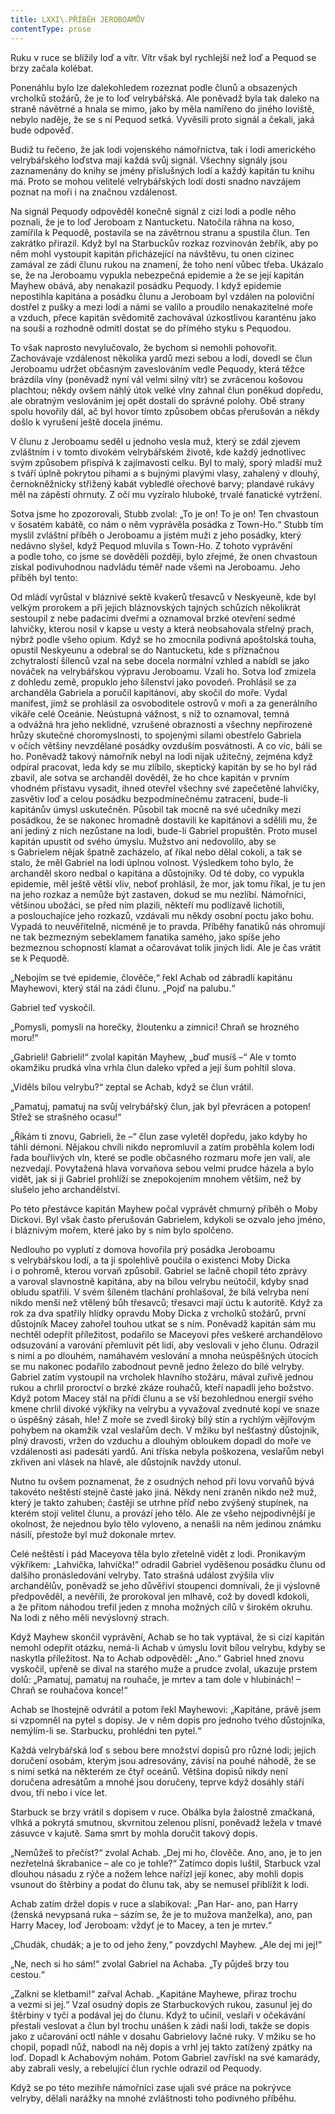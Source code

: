 ```yaml
---
title: LXXI\.PŘÍBĚH JEROBOAMŮV
contentType: prose
---
```


  

Ruku v ruce se blížily loď a vítr. Vítr však byl rychlejší než loď a Pequod se brzy začala kolébat.

Ponenáhlu bylo lze dalekohledem rozeznat podle člunů a obsazených vrcholků stožárů, že je to loď velrybářská. Ale poněvadž byla tak daleko na straně návětrné a hnala se mimo, jako by měla namířeno do jiného loviště, nebylo naděje, že se s ní Pequod setká. Vyvěsili proto signál a čekali, jaká bude odpověď.

Budiž tu řečeno, že jak lodi vojenského námořnictva, tak i lodi amerického velrybářského loďstva mají každá svůj signál. Všechny signály jsou zaznamenány do knihy se jmény příslušných lodí a každý kapitán tu knihu má. Proto se mohou velitelé velrybářských lodí dosti snadno navzájem poznat na moři i na značnou vzdálenost.

Na signál Pequody odpověděl konečně signál z cizí lodi a podle něho poznali, že je to loď Jeroboam z Nantucketu. Natočila ráhna na koso, zamířila k Pequodě, postavila se na závětrnou stranu a spustila člun. Ten zakrátko přirazil. Když byl na Starbuckův rozkaz rozvinován žebřík, aby po něm mohl vystoupit kapitán přicházející na návštěvu, tu onen cizinec zamával ze zádi člunu rukou na znamení, že toho není vůbec třeba. Ukázalo se, že na Jeroboamu vypukla nebezpečná epidemie a že se její kapitán Mayhew obává, aby nenakazil posádku Pequody. I když epidemie nepostihla kapitána a posádku člunu a Jeroboam byl vzdálen na poloviční dostřel z pušky a mezi lodí a námi se valilo a proudilo nenakazitelné moře a vzduch, přece kapitán svědomitě zachovával úzkostlivou karanténu jako na souši a rozhodně odmítl dostat se do přímého styku s Pequodou.

To však naprosto nevylučovalo, že bychom si nemohli pohovořit. Zachovávaje vzdálenost několika yardů mezi sebou a lodí, dovedl se člun Jeroboamu udržet občasným zaveslováním vedle Pequody, která těžce brázdila vlny (poněvadž nyní vál velmi silný vítr) se zvrácenou košovou plachtou; někdy ovšem náhlý útok velké vlny zahnal člun poněkud dopředu, ale obratným veslováním jej opět dostali do správné polohy. Obě strany spolu hovořily dál, ač byl hovor tímto způsobem občas přerušován a někdy došlo k vyrušení ještě docela jinému.

V člunu z Jeroboamu seděl u jednoho vesla muž, který se zdál zjevem zvláštním i v tomto divokém velrybářském životě, kde každý jednotlivec svým způsobem přispívá k zajímavosti celku. Byl to malý, sporý mladší muž s tváří úplně pokrytou pihami a s bujnými plavými vlasy, zahalený v dlouhý, černokněžnicky střižený kabát vybledlé ořechové barvy; plandavé rukávy měl na zápěstí ohrnuty. Z očí mu vyzíralo hluboké, trvalé fanatické vytržení.

Sotva jsme ho zpozorovali, Stubb zvolal: „To je on! To je on! Ten chvastoun v šosatém kabátě, co nám o něm vyprávěla posádka z Town-Ho.“ Stubb tím myslil zvláštní příběh o Jeroboamu a jistém muži z jeho posádky, který nedávno slyšel, když Pequod mluvila s Town-Ho. Z tohoto vyprávění a podle toho, co jsme se dověděli později, bylo zřejmé, že onen chvastoun získal podivuhodnou nadvládu téměř nade všemi na Jeroboamu. Jeho příběh byl tento:

Od mládí vyrůstal v bláznivé sektě kvakerů třesavců v Neskyeu­ně, kde byl velkým prorokem a při jejich bláznovských tajných schůzích několikrát sestoupil z nebe padacími dveřmi a oznamoval brzké otevření sedmé lahvičky, kterou nosil v kapse u vesty a která neobsahovala střelný prach, nýbrž podle všeho opium. Když se ho zmocnila podivná apoštolská touha, opustil Neskyeunu a odebral se do Nantucketu, kde s příznačnou zchytralostí šílenců vzal na sebe docela normální vzhled a nabídl se jako nováček na velrybářskou výpravu Jeroboamu. Vzali ho. Sotva loď zmizela z dohledu země, propuklo jeho šílenství jako povodeň. Prohlásil se za archanděla Gabriela a poručil kapitánovi, aby skočil do moře. Vydal manifest, jímž se prohlásil za osvoboditele ostrovů v moři a za generálního vikáře celé Oceánie. Neústupná vážnost, s níž to oznamoval, temná a odvážná hra jeho neklidné, vzrušené obraznosti a všechny nepřirozené hrůzy skutečné choromyslnosti, to spojenými silami obestřelo Gabriela v očích většiny nevzdělané posádky ovzduším posvátnosti. A co víc, báli se ho. Poněvadž takový námořník nebyl na lodi nijak užitečný, zejména když odpíral pracovat, leda kdy se mu zlíbilo, skeptický kapitán by se ho byl rád zbavil, ale sotva se archanděl dověděl, že ho chce kapitán v prvním vhodném přístavu vysadit, ihned otevřel všechny své zapečetěné lahvičky, zasvětiv loď a celou posádku bezpodmínečnému zatracení, bude-li kapitánův úmysl uskutečněn. Působil tak mocně na své učedníky mezi posádkou, že se nakonec hromadně dostavili ke kapitánovi a sdělili mu, že ani jediný z nich nezůstane na lodi, bude-li Gabriel propuštěn. Proto musel kapitán upustit od svého úmyslu. Mužstvo ani nedovolilo, aby se s Gabrielem nějak špatně zacházelo, ať říkal nebo dělal cokoli, a tak se stalo, že měl Gabriel na lodi úplnou volnost. Výsledkem toho bylo, že archanděl skoro nedbal o kapitána a důstojníky. Od té doby, co vypukla epidemie, měl ještě větší vliv, neboť prohlásil, že mor, jak tomu říkal, je tu jen na jeho rozkaz a nemůže být zastaven, dokud se mu nezlíbí. Námořníci, většinou ubožáci, se před ním plazili, někteří mu podlízavě lichotili, a poslouchajíce jeho rozkazů, vzdávali mu někdy osobní poctu jako bohu. Vypadá to neuvěřitelně, nicméně je to pravda. Příběhy fanatiků nás ohromují ne tak bezmezným sebeklamem fanatika samého, jako spíše jeho bezmeznou schopností klamat a očarovávat tolik jiných lidí. Ale je čas vrátit se k Pequodě.

„Nebojím se tvé epidemie, člověče,“ řekl Achab od zábradlí kapitánu Mayhewovi, který stál na zádi člunu. „Pojď na palubu.“

Gabriel teď vyskočil.

„Pomysli, pomysli na horečky, žloutenku a zimnici! Chraň se hrozného moru!“

„Gabrieli! Gabrieli!“ zvolal kapitán Mayhew, „buď musíš –“ Ale v tomto okamžiku prudká vlna vrhla člun daleko vpřed a její šum pohltil slova.

„Viděls bílou velrybu?“ zeptal se Achab, když se člun vrátil.

„Pamatuj, pamatuj na svůj velrybářský člun, jak byl převrácen a potopen! Střež se strašného ocasu!“

„Říkám ti znovu, Gabrieli, že –“ člun zase vyletěl dopředu, jako kdyby ho táhli démoni. Nějakou chvíli nikdo nepromluvil a zatím proběhla kolem lodi řada bouřlivých vln, které se podle občasného rozmaru moře jen valí, ale nezvedají. Povytažená hlava vorvaňova sebou velmi prudce házela a bylo vidět, jak si ji Gabriel prohlíží se znepokojením mnohem větším, než by slušelo jeho archandělství.

Po této přestávce kapitán Mayhew počal vyprávět chmurný příběh o Moby Dickovi. Byl však často přerušován Gabrielem, kdykoli se ozvalo jeho jméno, i bláznivým mořem, které jako by s ním bylo spolčeno.

Nedlouho po vyplutí z domova hovořila prý posádka Jeroboamu s velrybářskou lodí, a ta ji spolehlivě poučila o existenci Moby Dicka i o pohromě, kterou vorvaň způsobil. Gabriel se lačně chopil této zprávy a varoval slavnostně kapitána, aby na bílou velrybu neútočil, kdyby snad obludu spatřili. V svém šíleném tlachání prohlašoval, že bílá velryba není nikdo menší než vtělený bůh třesavců; třesavci mají úctu k autoritě. Když za rok za dva spatřily hlídky opravdu Moby Dicka z vrcholků stožárů, první důstojník Macey zahořel touhou utkat se s ním. Poněvadž kapitán sám mu nechtěl odepřít příležitost, podařilo se Maceyovi přes veškeré archandělovo odsuzování a varování přemluvit pět lidí, aby veslovali v jeho člunu. Odrazil s nimi a po dlouhém, namáhavém veslování a mnoha neúspěšných útocích se mu nakonec podařilo zabodnout pevně jedno železo do bílé velryby. Gabriel zatím vystoupil na vrcholek hlavního stožáru, mával zuřivě jednou rukou a chrlil proroctví o brzké zkáze rouhačů, kteří napadli jeho božstvo. Když potom Macey stál na přídi člunu a se vší bezohlednou energií svého kmene chrlil divoké výkřiky na velrybu a vyvažoval zvednuté kopí ve snaze o úspěšný zásah, hle! Z moře se zvedl široký bílý stín a rychlým vějířovým pohybem na okamžik vzal veslařům dech. V mžiku byl nešťastný důstojník, plný dravosti, vržen do vzduchu a dlouhým obloukem dopadl do moře ve vzdálenosti asi padesáti yardů. Ani tříska nebyla poškozena, veslařům nebyl zkřiven ani vlásek na hlavě, ale důstojník navždy utonul.

Nutno tu ovšem poznamenat, že z osudných nehod při lovu vorvaňů bývá takovéto neštěstí stejně časté jako jiná. Někdy není zraněn nikdo než muž, který je takto zahuben; častěji se utrhne příď nebo zvýšený stupínek, na kterém stojí velitel člunu, a provází jeho tělo. Ale ze všeho nejpodivnější je okolnost, že nejednou bylo tělo vyloveno, a nenašli na něm jedinou známku násilí, přestože byl muž dokonale mrtev.

Celé neštěstí i pád Maceyova těla bylo zřetelně vidět z lodi. Pronikavým výkřikem: „Lahvička, lahvička!“ odradil Gabriel vyděšenou posádku člunu od dalšího pronásledování velryby. Tato strašná událost zvýšila vliv archandělův, poněvadž se jeho důvěřiví stoupenci domnívali, že ji výslovně předpověděl, a nevěřili, že prorokoval jen mlhavě, což by dovedl kdokoli, a že přitom náhodou trefil jeden z mnoha možných cílů v širokém okruhu. Na lodi z něho měli nevýslovný strach.

Když Mayhew skončil vyprávění, Achab se ho tak vyptával, že si cizí kapitán nemohl odepřít otázku, nemá-li Achab v úmyslu lovit bílou velrybu, kdyby se naskytla příležitost. Na to Achab odpověděl: „Ano.“ Gabriel hned znovu vyskočil, upřeně se díval na starého muže a prudce zvolal, ukazuje prstem dolů: „Pamatuj, pamatuj na rouhače, je mrtev a tam dole v hlubinách! – Chraň se rouhačova konce!“

Achab se lhostejně odvrátil a potom řekl Mayhewovi: „Kapitáne, právě jsem si vzpomněl na pytel s dopisy. Je v něm dopis pro jednoho tvého důstojníka, nemýlím-li se. Starbucku, prohlédni ten pytel.“

Každá velrybářská loď s sebou bere množství dopisů pro různé lodi; jejich doručení osobám, kterým jsou adresovány, závisí na pouhé náhodě, že se s nimi setká na některém ze čtyř oceánů. Většina dopisů nikdy není doručena adresátům a mnohé jsou doručeny, teprve když dosáhly stáří dvou, tří nebo i více let.

Starbuck se brzy vrátil s dopisem v ruce. Obálka byla žalostně zmačkaná, vlhká a pokrytá smutnou, skvrnitou zelenou plísní, poněvadž ležela v tmavé zásuvce v kajutě. Sama smrt by mohla doručit takový dopis.

„Nemůžeš to přečíst?“ zvolal Achab. „Dej mi ho, člověče. Ano, ano, je to jen nezřetelná škrabanice – ale co je tohle?“ Zatímco dopis luštil, Starbuck vzal dlouhou násadu z rýče a nožem lehce nařízl její konec, aby mohli dopis vsunout do štěrbiny a podat do člunu tak, aby se nemusel přiblížit k lodi.

Achab zatím držel dopis v ruce a slabikoval: „Pan Har- ano, pan Harry (ženská nevypsaná ruka – sázím se, že je to mužova manželka), ano, pan Harry Macey, loď Jeroboam: vždyť je to Macey, a ten je mrtev.“

„Chudák, chudák; a je to od jeho ženy,“ povzdychl Mayhew. „Ale dej mi jej!“

„Ne, nech si ho sám!“ zvolal Gabriel na Achaba. „Ty půjdeš brzy tou cestou.“

„Zalkni se kletbami!“ zařval Achab. „Kapitáne Mayhewe, přiraz trochu a vezmi si jej.“ Vzal osudný dopis ze Starbuckových rukou, zasunul jej do štěrbiny v tyči a podával jej do člunu. Když to učinil, veslaři v očekávání přestali veslovat a člun byl trochu unášen k zádi naší lodi, takže se dopis jako z učarování octl náhle v dosahu Gabrielovy lačné ruky. V mžiku se ho chopil, popadl nůž, nabodl na něj dopis a vrhl jej takto zatížený zpátky na loď. Dopadl k Achabovým nohám. Potom Gabriel zavřískl na své kamarády, aby zabrali vesly, a rebelující člun rychle odrazil od Pequody.

Když se po této mezihře námořníci zase ujali své práce na pokrývce velryby, dělali narážky na mnohé zvláštnosti toho podivného příběhu.

